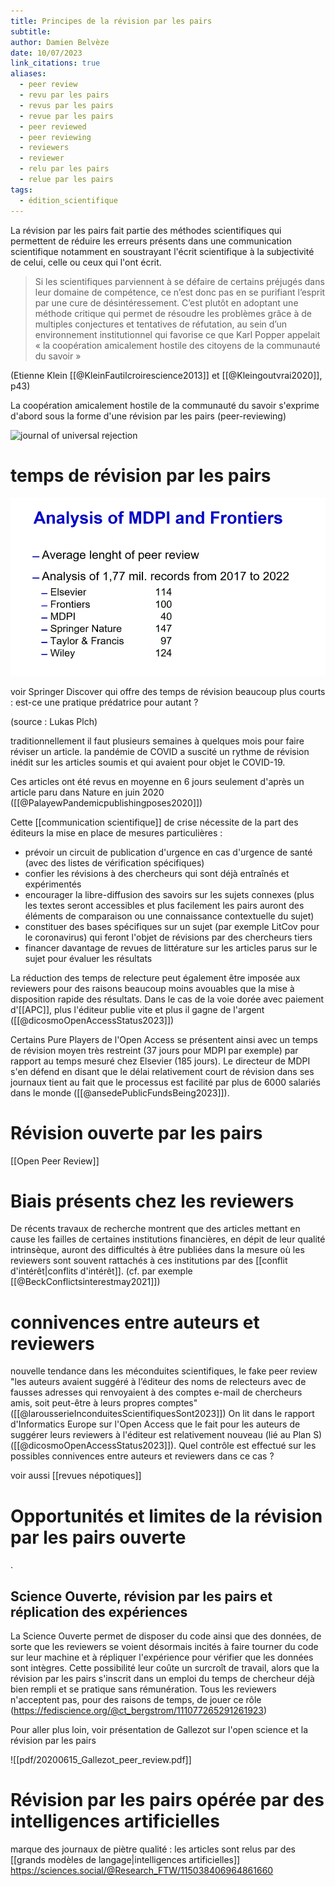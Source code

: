 ```yaml
---
title: Principes de la révision par les pairs
subtitle: 
author: Damien Belvèze
date: 10/07/2023
link_citations: true
aliases:
  - peer review
  - revu par les pairs
  - revus par les pairs
  - revue par les pairs
  - peer reviewed
  - peer reviewing
  - reviewers
  - reviewer
  - relu par les pairs
  - relue par les pairs
tags:
  - édition_scientifique
---
```


La révision par les pairs fait partie des méthodes scientifiques qui permettent de réduire les erreurs présents dans une communication scientifique notamment en soustrayant l'écrit scientifique à la subjectivité de celui, celle ou ceux qui l'ont écrit. 

>Si les scientifiques parviennent à se défaire de certains préjugés dans leur domaine de compétence, ce n’est donc pas en se purifiant l’esprit par une cure de désintéressement. C’est plutôt en adoptant une méthode critique qui permet de résoudre les problèmes grâce à de multiples conjectures et tentatives de réfutation, au sein d’un environnement institutionnel qui favorise ce que Karl Popper appelait « la coopération amicalement hostile des citoyens de la communauté du savoir »

(Etienne Klein [[@KleinFautilcroirescience2013]] et [[@Kleingoutvrai2020]], p43)

La coopération amicalement hostile de la communauté du savoir s'exprime d'abord sous la forme d'une révision par les pairs (peer-reviewing)

![journal of universal rejection](universal_rejection.png)

# temps de révision par les pairs

![](images/peer_review_process_lentgh.png)

voir Springer Discover qui offre des temps de révision beaucoup plus courts : est-ce une pratique prédatrice pour autant ? 

(source : Lukas Plch)

traditionnellement il faut plusieurs semaines à quelques mois pour faire réviser un article. 
la pandémie de COVID a suscité un rythme de révision inédit sur les articles soumis et qui avaient pour objet le COVID-19. 

Ces articles ont été revus en moyenne en 6 jours seulement d'après un article paru dans Nature en juin 2020 ([[@PalayewPandemicpublishingposes2020]])

Cette [[communication scientifique]] de crise nécessite de la part des éditeurs la mise en place de mesures particulières : 

- prévoir un circuit de publication d'urgence en cas d'urgence de santé (avec des listes de vérification spécifiques)
- confier les révisions à des chercheurs qui sont déjà entraînés et expérimentés
- encourager la libre-diffusion des savoirs sur les sujets connexes (plus les textes seront accessibles et plus facilement les pairs auront des éléments de comparaison ou une connaissance contextuelle du sujet)
- constituer des bases spécifiques sur un sujet (par exemple LitCov pour le coronavirus) qui feront l'objet de révisions par des chercheurs tiers
- financer davantage de revues de littérature sur les articles parus sur le sujet pour évaluer les résultats

La réduction des temps de relecture peut également être imposée aux reviewers pour des raisons beaucoup moins avouables que la mise à disposition rapide des résultats. Dans le cas de la voie dorée avec paiement d'[[APC]], plus l'éditeur publie vite et plus il gagne de l'argent ([[@dicosmoOpenAccessStatus2023]]) 

Certains Pure Players de l'Open Access se présentent ainsi avec un temps de révision moyen très restreint (37 jours pour MDPI par exemple) par rapport au temps mesuré chez Elsevier (185 jours). Le directeur de MDPI s'en défend en disant que le délai relativement court de révision dans ses journaux tient au fait que le processus est facilité par plus de 6000 salariés dans le monde ([[@ansedePublicFundsBeing2023]]). 

# Révision ouverte par les pairs

[[Open Peer Review]]

# Biais présents chez les reviewers

De récents travaux de recherche montrent que des articles mettant en cause les failles de certaines institutions financières, en dépit de leur qualité intrinsèque, auront des difficultés à être publiées dans la mesure où les reviewers sont souvent rattachés à ces institutions par des [[conflit  d'intérêt|conflits d'intérêt]]. 
(cf. par exemple [[@BeckConflictsinterestmay2021]])

# connivences entre auteurs et reviewers

nouvelle tendance dans les méconduites scientifiques, le fake peer review "les auteurs avaient suggéré à l’éditeur des noms de relecteurs avec de fausses adresses qui renvoyaient à des comptes e-mail de chercheurs amis, soit peut-être à leurs propres comptes" ([[@larousserieInconduitesScientifiquesSont2023]])
On lit dans le rapport d'Informatics Europe sur l'Open Access que le fait pour les auteurs de suggérer leurs reviewers à l'éditeur est relativement nouveau (lié au Plan S) ([[@dicosmoOpenAccessStatus2023]]). Quel contrôle est effectué sur les possibles connivences entre auteurs et reviewers dans ce cas ?

voir aussi [[revues népotiques]]

# Opportunités et limites de la révision par les pairs ouverte
.


## Science Ouverte, révision par les pairs et réplication des expériences

La Science Ouverte permet de disposer du code ainsi que des données, de sorte que les reviewers se voient désormais incités à faire tourner du code sur leur machine et à répliquer l'expérience pour vérifier que les données sont intègres. Cette possibilité leur coûte un surcroît de travail, alors que la révision par les pairs s'inscrit dans un emploi du temps de chercheur déjà bien rempli et se pratique sans rémunération. Tous les reviewers n'acceptent pas, pour des raisons de temps, de jouer ce rôle (https://fediscience.org/@ct_bergstrom/111077265291261923)

Pour aller plus loin, voir présentation de Gallezot sur l'open science et la révision par les pairs 

![[pdf/20200615_Gallezot_peer_review.pdf]]


# Révision par les pairs opérée par des intelligences artificielles

marque des journaux de piètre qualité : les articles sont relus par des [[grands modèles de langage|intelligences artificielles]] 
https://sciences.social/@Research_FTW/115038406964861660


